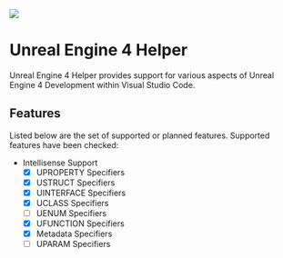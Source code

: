 ![](https://github.com/openpixel/vscode-unreal-engine-4-helper/workflows/Node.js/badge.svg)

# Unreal Engine 4 Helper

Unreal Engine 4 Helper provides support for various aspects of Unreal Engine 4 Development within Visual Studio Code.

## Features

Listed below are the set of supported or planned features. Supported features have been checked:

- Intellisense Support
    - [x] UPROPERTY Specifiers
    - [x] USTRUCT Specifiers
    - [x] UINTERFACE Specifiers
    - [x] UCLASS Specifiers
    - [ ] UENUM Specifiers
    - [x] UFUNCTION Specifiers
    - [x] Metadata Specifiers
    - [ ] UPARAM Specifiers
